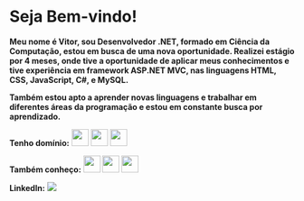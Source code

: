 # Seja Bem-vindo!

**Meu nome é Vitor, sou Desenvolvedor .NET, formado em Ciência da Computação, estou em busca de uma nova oportunidade. Realizei estágio por 4 meses, onde tive a oportunidade de aplicar meus conhecimentos e tive experiência em framework ASP.NET MVC, nas linguagens HTML, CSS, JavaScript, C#, e MySQL.**

**Também estou apto a aprender novas linguagens e trabalhar em diferentes áreas da programação e estou em constante busca por aprendizado.**

**Tenho domínio:**
<img src="https://cdn.jsdelivr.net/gh/devicons/devicon@latest/icons/csharp/csharp-original.svg" width="30" height="30"/>
<img src="https://cdn.jsdelivr.net/gh/devicons/devicon@latest/icons/html5/html5-original.svg" width="30" height="30"/>
<img src="https://cdn.jsdelivr.net/gh/devicons/devicon@latest/icons/css3/css3-original.svg" width="30" height="30"/>



**Também conheço:**
<img src="https://cdn.jsdelivr.net/gh/devicons/devicon@latest/icons/javascript/javascript-original.svg" width="30" height="30"/>
<img src="https://cdn.jsdelivr.net/gh/devicons/devicon@latest/icons/java/java-original-wordmark.svg" width="30" height="30"/>
<img src="https://cdn.jsdelivr.net/gh/devicons/devicon@latest/icons/python/python-original-wordmark.svg" width="30" height="30"/>



**Linkedln:**
<a href="https://www.linkedin.com/in/vitor-zampronha/"><img src="https://img.shields.io/badge/linkedin-%230077B5.svg?style=for-the-badge&logo=linkedin&logoColor=white" target="_blank"></a>
